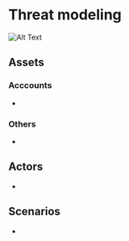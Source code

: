 # Threat modeling

![Alt Text](https://media.tenor.com/26GU1Sq64AcAAAAC/hacker.gif)

## Assets

### Acccounts

-

### Others

-

## Actors

-

## Scenarios

-
